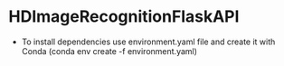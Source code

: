 # HDImageRecognitionFlaskAPI

- To install dependencies use environment.yaml file and create it with Conda (conda env create -f environment.yaml)
